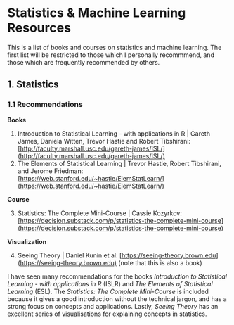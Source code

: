 # Statistics & Machine Learning Resources

This is a list of books and courses on statistics and machine learning.
The first list will be restricted to those which I personally recommmend,
and those which are frequently recommended by others.

## 1. Statistics

### 1.1 Recommendations

**Books**

1. Introduction to Statistical Learning - with applications in R | Gareth James, Daniela Witten, Trevor Hastie and Robert Tibshirani: [http://faculty.marshall.usc.edu/gareth-james/ISL/](http://faculty.marshall.usc.edu/gareth-james/ISL/)
2. The Elements of Statistical Learning | Trevor Hastie, Robert Tibshirani, and Jerome Friedman: [https://web.stanford.edu/~hastie/ElemStatLearn/](https://web.stanford.edu/~hastie/ElemStatLearn/)

**Course**

3. Statistics: The Complete Mini-Course | Cassie Kozyrkov: [https://decision.substack.com/p/statistics-the-complete-mini-course](https://decision.substack.com/p/statistics-the-complete-mini-course)

**Visualization**

4. Seeing Theory | Daniel Kunin et al: [https://seeing-theory.brown.edu](https://seeing-theory.brown.edu) (note that this is also a book)

I have seen many recommendations for the books *Introduction to Statistical Learning - with applications in R* (ISLR)
and *The Elements of Statistical Learning* (ESL). The *Statistics: The Complete Mini-Course* is included because
it gives a good introduction without the technical jargon, and has a strong focus on concepts and applications.
Lastly, *Seeing Theory* has an excellent series of visualisations for explaining concepts in statistics.
